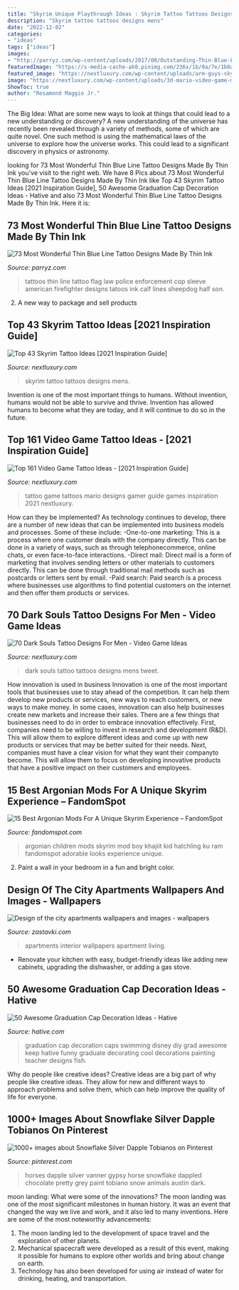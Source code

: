 ```yaml
---
title: "Skyrim Unique Playthrough Ideas : Skyrim Tattoo Tattoos Designs Mens"
description: "Skyrim tattoo tattoos designs mens"
date: "2022-12-02"
categories:
- "ideas"
tags: ["ideas"]
images:
- "http://parryz.com/wp-content/uploads/2017/08/Outstanding-Thin-Blue-Line-Tattoos.jpg"
featuredImage: "https://s-media-cache-ak0.pinimg.com/236x/1b/0a/7e/1b0a7e49bb9d48f4b3493f130fb01d03.jpg"
featured_image: "https://nextluxury.com/wp-content/uploads/arm-guys-skyrim-tattoos.jpg"
image: "https://nextluxury.com/wp-content/uploads/3d-mario-video-game-male-tattoos.jpg"
ShowToc: true
author: "Rosamond Maggio Jr."
---
```



The Big Idea: What are some new ways to look at things that could lead to a new understanding or discovery?
A new understanding of the universe has recently been revealed through a variety of methods, some of which are quite novel. One such method is using the mathematical laws of the universe to explore how the universe works. This could lead to a significant discovery in physics or astronomy.

	

		
looking for 73 Most Wonderful Thin Blue Line Tattoo Designs Made By Thin Ink you've visit to the right web. We have 8 Pics about 73 Most Wonderful Thin Blue Line Tattoo Designs Made By Thin Ink like Top 43 Skyrim Tattoo Ideas [2021 Inspiration Guide], 50 Awesome Graduation Cap Decoration Ideas - Hative and also 73 Most Wonderful Thin Blue Line Tattoo Designs Made By Thin Ink. Here it is:
		
    
## 73 Most Wonderful Thin Blue Line Tattoo Designs Made By Thin Ink

<img loading=lazy src="http://parryz.com/wp-content/uploads/2017/08/Outstanding-Thin-Blue-Line-Tattoos.jpg" onerror="this.onerror=null;this.src='https://tse1.mm.bing.net/th?id=OIP.kOG2DJgm4GUSId6u7e-VUwHaHa&amp;pid=15.1';" alt="73 Most Wonderful Thin Blue Line Tattoo Designs Made By Thin Ink">

_Source: parryz.com_

>tattoos thin line tattoo flag law police enforcement cop sleeve american firefighter designs tatoos ink calf lines sheepdog half son. 

	

2. A new way to package and sell products

    
## Top 43 Skyrim Tattoo Ideas [2021 Inspiration Guide]

<img loading=lazy src="https://nextluxury.com/wp-content/uploads/arm-guys-skyrim-tattoos.jpg" onerror="this.onerror=null;this.src='https://tse4.mm.bing.net/th?id=OIP.172yeU0BbzbCAipUcGkwMAHaHa&amp;pid=15.1';" alt="Top 43 Skyrim Tattoo Ideas [2021 Inspiration Guide]">

_Source: nextluxury.com_

>skyrim tattoo tattoos designs mens. 

	

Invention is one of the most important things to humans. Without invention, humans would not be able to survive and thrive. Invention has allowed humans to become what they are today, and it will continue to do so in the future.

    
## Top 161 Video Game Tattoo Ideas - [2021 Inspiration Guide]

<img loading=lazy src="https://nextluxury.com/wp-content/uploads/3d-mario-video-game-male-tattoos.jpg" onerror="this.onerror=null;this.src='https://tse1.mm.bing.net/th?id=OIP.ADF57HAJvgimBtYM7UhWKQHaHa&amp;pid=15.1';" alt="Top 161 Video Game Tattoo Ideas - [2021 Inspiration Guide]">

_Source: nextluxury.com_

>tattoo game tattoos mario designs gamer guide games inspiration 2021 nextluxury. 

	

How can they be implemented?
As technology continues to develop, there are a number of new ideas that can be implemented into business models and processes. Some of these include: 
-One-to-one marketing: This is a process where one customer deals with the company directly. This can be done in a variety of ways, such as through telephonecommerce, online chats, or even face-to-face interactions. 
-Direct mail: Direct mail is a form of marketing that involves sending letters or other materials to customers directly. This can be done through traditional mail methods such as postcards or letters sent by email. 
-Paid search: Paid search is a process where businesses use algorithms to find potential customers on the internet and then offer them products or services.

    
## 70 Dark Souls Tattoo Designs For Men - Video Game Ideas

<img loading=lazy src="http://nextluxury.com/wp-content/uploads/unique-mens-dark-souls-tattoos.jpg" onerror="this.onerror=null;this.src='https://tse3.mm.bing.net/th?id=OIP.MG_eNufguW_itfrHg0KVAAHaID&amp;pid=15.1';" alt="70 Dark Souls Tattoo Designs For Men - Video Game Ideas">

_Source: nextluxury.com_

>dark souls tattoo tattoos designs mens tweet. 

	

How innovation is used in business
Innovation is one of the most important tools that businesses use to stay ahead of the competition. It can help them develop new products or services, new ways to reach customers, or new ways to make money. In some cases, innovation can also help businesses create new markets and increase their sales.
There are a few things that businesses need to do in order to embrace innovation effectively. First, companies need to be willing to invest in research and development (R&D). This will allow them to explore different ideas and come up with new products or services that may be better suited for their needs. Next, companies must have a clear vision for what they want their companyto become. This will allow them to focus on developing innovative products that have a positive impact on their customers and employees.

    
## 15 Best Argonian Mods For A Unique Skyrim Experience – FandomSpot

<img loading=lazy src="https://static.fandomspot.com/images/02/5363/06-aragonian-boy-mod.jpg" onerror="this.onerror=null;this.src='https://tse1.mm.bing.net/th?id=OIP.npM-_4V4HKV3u1ed35ogGwEsD2&amp;pid=15.1';" alt="15 Best Argonian Mods For A Unique Skyrim Experience – FandomSpot">

_Source: fandomspot.com_

>argonian children mods skyrim mod boy khajiit kid hatchling ku ram fandomspot adorable looks experience unique. 

	

2. Paint a wall in your bedroom in a fun and bright color.

    
## Design Of The City Apartments Wallpapers And Images - Wallpapers

<img loading=lazy src="http://www.zastavki.com/pictures/originals/2013/Interior___Design_of_the_city_apartments_048753_.jpg" onerror="this.onerror=null;this.src='https://tse3.mm.bing.net/th?id=OIP.ug88IUhyqbt-3aQo12ffAQHaEW&amp;pid=15.1';" alt="Design of the city apartments wallpapers and images - wallpapers">

_Source: zastavki.com_

>apartments interior wallpapers apartment living. 

	

- Renovate your kitchen with easy, budget-friendly ideas like adding new cabinets, upgrading the dishwasher, or adding a gas stove.

    
## 50 Awesome Graduation Cap Decoration Ideas - Hative

<img loading=lazy src="http://hative.com/wp-content/uploads/2014/02/graduation-cap/graduation-cap-decoration-11.jpg" onerror="this.onerror=null;this.src='https://tse3.mm.bing.net/th?id=OIP.5OwXlZEYhchrk-T-mVEyeQHaJ4&amp;pid=15.1';" alt="50 Awesome Graduation Cap Decoration Ideas - Hative">

_Source: hative.com_

>graduation cap decoration caps swimming disney diy grad awesome keep hative funny graduate decorating cool decorations painting teacher designs fish. 

	

Why do people like creative ideas?
Creative ideas are a big part of why people like creative ideas. They allow for new and different ways to approach problems and solve them, which can help improve the quality of life for everyone.

    
## 1000+ Images About Snowflake Silver Dapple Tobianos On Pinterest

<img loading=lazy src="https://s-media-cache-ak0.pinimg.com/236x/1b/0a/7e/1b0a7e49bb9d48f4b3493f130fb01d03.jpg" onerror="this.onerror=null;this.src='https://tse2.mm.bing.net/th?id=OIP.ZhdOm69wBXl49MaroyvXsAHaG9&amp;pid=15.1';" alt="1000+ images about Snowflake Silver Dapple Tobianos on Pinterest">

_Source: pinterest.com_

>horses dapple silver vanner gypsy horse snowflake dappled chocolate pretty grey paint tobiano snow animals austin dark. 

	

moon landing: What were some of the innovations?
The moon landing was one of the most significant milestones in human history. It was an event that changed the way we live and work, and it also led to many inventions. Here are some of the most noteworthy advancements: 
1) The moon landing led to the development of space travel and the exploration of other planets. 
2) Mechanical spacecraft were developed as a result of this event, making it possible for humans to explore other worlds and bring about change on earth. 
3) Technology has also been developed for using air instead of water for drinking, heating, and transportation.

